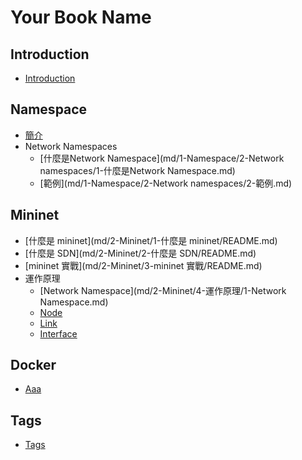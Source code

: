 # Your Book Name

## Introduction
* [Introduction](README.md)


## Namespace
  - [簡介](md/1-Namespace/1-簡介/README.md)
  - Network Namespaces
    * [什麼是Network Namespace](md/1-Namespace/2-Network namespaces/1-什麼是Network Namespace.md)
    * [範例](md/1-Namespace/2-Network namespaces/2-範例.md)

## Mininet
  - [什麼是 mininet](md/2-Mininet/1-什麼是 mininet/README.md)
  - [什麼是 SDN](md/2-Mininet/2-什麼是 SDN/README.md)
  - [mininet 實戰](md/2-Mininet/3-mininet 實戰/README.md)
  - 運作原理
    * [Network Namespace](md/2-Mininet/4-運作原理/1-Network Namespace.md)
    * [Node](md/2-Mininet/4-運作原理/2-Node.md)
    * [Link](md/2-Mininet/4-運作原理/3-Link.md)
    * [Interface](md/2-Mininet/4-運作原理/4-Interface.md)

## Docker
  * [Aaa](md/3-Docker/1-aaa.md)

## Tags
* [Tags](tags.md)
